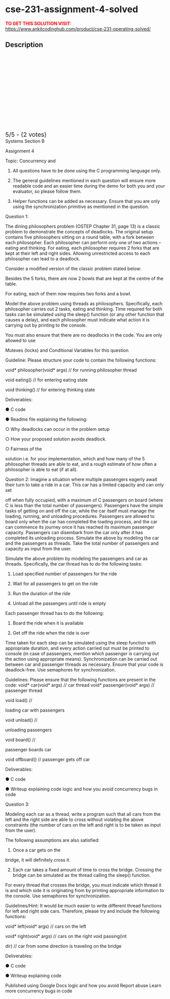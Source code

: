 # cse-231-assignment-4-solved



**<span style='color:red'>TO GET THIS SOLUTION VISIT:</span>** https://www.ankitcodinghub.com/product/cse-231-operating-solved/

<h2>Description</h2>



<div class="kk-star-ratings kksr-auto kksr-align-center kksr-valign-top" data-payload="{&quot;align&quot;:&quot;center&quot;,&quot;id&quot;:&quot;128564&quot;,&quot;slug&quot;:&quot;default&quot;,&quot;valign&quot;:&quot;top&quot;,&quot;ignore&quot;:&quot;&quot;,&quot;reference&quot;:&quot;auto&quot;,&quot;class&quot;:&quot;&quot;,&quot;count&quot;:&quot;2&quot;,&quot;legendonly&quot;:&quot;&quot;,&quot;readonly&quot;:&quot;&quot;,&quot;score&quot;:&quot;5&quot;,&quot;starsonly&quot;:&quot;&quot;,&quot;best&quot;:&quot;5&quot;,&quot;gap&quot;:&quot;4&quot;,&quot;greet&quot;:&quot;Rate this product&quot;,&quot;legend&quot;:&quot;5\/5 - (2 votes)&quot;,&quot;size&quot;:&quot;24&quot;,&quot;title&quot;:&quot;CSE-231 Assignment 4 Solved&quot;,&quot;width&quot;:&quot;138&quot;,&quot;_legend&quot;:&quot;{score}\/{best} - ({count} {votes})&quot;,&quot;font_factor&quot;:&quot;1.25&quot;}">
            
<div class="kksr-stars">
    
<div class="kksr-stars-inactive">
            <div class="kksr-star" data-star="1" style="padding-right: 4px">
            

<div class="kksr-icon" style="width: 24px; height: 24px;"></div>
        </div>
            <div class="kksr-star" data-star="2" style="padding-right: 4px">
            

<div class="kksr-icon" style="width: 24px; height: 24px;"></div>
        </div>
            <div class="kksr-star" data-star="3" style="padding-right: 4px">
            

<div class="kksr-icon" style="width: 24px; height: 24px;"></div>
        </div>
            <div class="kksr-star" data-star="4" style="padding-right: 4px">
            

<div class="kksr-icon" style="width: 24px; height: 24px;"></div>
        </div>
            <div class="kksr-star" data-star="5" style="padding-right: 4px">
            

<div class="kksr-icon" style="width: 24px; height: 24px;"></div>
        </div>
    </div>
    
<div class="kksr-stars-active" style="width: 138px;">
            <div class="kksr-star" style="padding-right: 4px">
            

<div class="kksr-icon" style="width: 24px; height: 24px;"></div>
        </div>
            <div class="kksr-star" style="padding-right: 4px">
            

<div class="kksr-icon" style="width: 24px; height: 24px;"></div>
        </div>
            <div class="kksr-star" style="padding-right: 4px">
            

<div class="kksr-icon" style="width: 24px; height: 24px;"></div>
        </div>
            <div class="kksr-star" style="padding-right: 4px">
            

<div class="kksr-icon" style="width: 24px; height: 24px;"></div>
        </div>
            <div class="kksr-star" style="padding-right: 4px">
            

<div class="kksr-icon" style="width: 24px; height: 24px;"></div>
        </div>
    </div>
</div>
                

<div class="kksr-legend" style="font-size: 19.2px;">
            5/5 - (2 votes)    </div>
    </div>
Systems Section B

Assignment 4

Topic: Concurrency and

1. All questions have to be done using the C programming language only.

2. The general guidelines mentioned in each question will ensure more readable code and an easier time during the demo for both you and your evaluator, so please follow them.

3. Helper functions can be added as necessary. Ensure that you are only using the synchronization primitive as mentioned in the question.

Question 1:

The dining philosophers problem (OSTEP Chapter 31, page 13) is a classic problem to demonstrate the concepts of deadlocks. The original setup contains five philosophers sitting on a round table, with a fork between each philosopher. Each philosopher can perform only one of two actions – eating and thinking. For eating, each philosopher requires 2 forks that are kept at their left and right sides. Allowing unrestricted access to each philosopher can lead to a deadlock.

Consider a modified version of the classic problem stated below:

Besides the 5 forks, there are now 2 bowls that are kept at the centre of the table.

For eating, each of them now requires two forks and a bowl.

Model the above problem using threads as philosophers. Specifically, each philosopher carries out 2 tasks, eating and thinking. Time required for both tasks can be simulated using the sleep() function (or any other function that causes a delay), and each philosopher must indicate what action it is carrying out by printing to the console.

You must also ensure that there are no deadlocks in the code. You are only allowed to use

Mutexes (locks) and Conditional Variables for this question

Guideline: Please structure your code to contain the following functions:

void* philosopher(void* args) // for running philosopher thread

void eating() // for entering eating state

void thinking() // for entering thinking state

Deliverables:

● C code

● Readme file explaining the following:

○ Why deadlocks can occur in the problem setup

○ How your proposed solution avoids deadlock.

○ Fairness of the

solution i.e. for your implementation, which and how many of the 5 philosopher threads are able to eat, and a rough estimate of how often a philosopher is able to eat (if at all).

Question 2: Imagine a situation where multiple passengers eagerly await their turn to take a ride in a car. This car has a limited capacity and can only set

off when fully occupied, with a maximum of C passengers on board (where C is less than the total number of passengers). Passengers have the simple tasks of getting on and off the car, while the car itself must manage the loading, running, and unloading procedures. Passengers are allowed to board only when the car has completed the loading process, and the car can commence its journey once it has reached its maximum passenger capacity. Passengers can disembark from the car only after it has completed its unloading process. Simulate the above by modeling the car and the passengers as threads. Take the total number of passengers and capacity as input from the user.

Simulate the above problem by modeling the passengers and car as threads. Specifically, the car thread has to do the following tasks:

1. Load specified number of passengers for the ride

2. Wait for all passengers to get on the ride

3. Run the duration of the ride

4. Unload all the passengers until ride is empty

Each passenger thread has to do the following:

1. Board the ride when it is available

2. Get off the ride when the ride is over

Time taken for each step can be simulated using the sleep function with appropriate duration, and every action carried out must be printed to console (in case of passengers, mention which passenger is carrying out the action using appropriate means). Synchronization can be carried out between car and passenger threads as necessary. Ensure that your code is deadlock-free. Use semaphores for synchronization.

Guidelines: Please ensure that the following functions are present in the code: void* car(void* args) // car thread void* passenger(void* args) // passenger thread

void load() //

loading car with passengers

void unload() //

unloading passengers

void board() //

passenger boards car

void offboard() // passenger gets off car

Deliverables:

● C code

● Writeup explaining code logic and how you avoid concurrency bugs in code

Question 3:

Modeling each car as a thread, write a program such that all cars from the left and the right side are able to cross without violating the above constraints (the number of cars on the left and right is to be taken as input from the user).

The following assumptions are also satisfied:

1. Once a car gets on the

bridge, it will definitely cross it.

2. Each car takes a fixed amount of time to cross the bridge. Crossing the bridge can be simulated as the thread calling the sleep() function.

For every thread that crosses the bridge, you must indicate which thread it is and which side it is originating from by printing appropriate information to the console. Use semaphores for synchronization.

Guidelines/Hint: It would be much easier to write different thread functions for left and right side cars. Therefore, please try and include the following functions:

void* left(void* args) // cars on the left

void* right(void* args) // cars on the right void passing(int

dir) // car from some direction is traveling on the bridge

Deliverables:

● C code

● Writeup explaining code

Published using Google Docs logic and how you avoid Report abuse Learn more concurrency bugs in code
